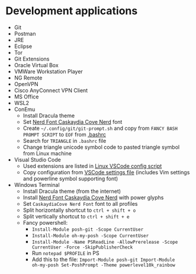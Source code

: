 # Development applications
- Git
- Postman
- JRE
- Eclipse
- Tor
- Git Extensions
- Oracle Virtual Box
- VMWare Workstation Player
- NG Remote
- OpenVPN
- Cisco AnyConnect VPN Client
- MS Office
- WSL2
- ConEmu
  - Install Dracula theme
  - Set [Nerd Font Caskaydia Cove Nerd](https://www.nerdfonts.com/) font
  - Create <code>~/.config/git/git-prompt.sh</code> and copy from <code>FANCY BASH PROMPT SCRIPT</code> to <code>EOF</code> from <a href="https://github.com/LuckyRads/Linux-Configuration/blob/main/configs/.bashrc">.bashrc</a>
  - Search for <code>TRIANGLE</code> in <code>.bashrc</code> file
  - Change triangle unicode symbol code to pasted triangle symbol from Linux machine
- Visual Studio Code
  - Used extensions are listed in <a href="https://github.com/LuckyRads/Linux-Configuration/blob/main/scripts/configure-vscode.sh">Linux VSCode config script</a>
  - Copy configuration from <a href="https://github.com/LuckyRads/Linux-Configuration/blob/main/configs/VSCode_settings.json">VSCode settings file</a> (includes Vim settings and powerline symbol supporting font)
- Windows Terminal
  - Install Dracula theme (from the internet)
  - Install [Nerd Font Caskaydia Cove Nerd](https://www.nerdfonts.com/) with power glyphs
  - Set <code>CaskaydiaCove Nerd Font</code> font to all profiles
  - Split horizontally shortcut to <code>ctrl + shift + o</code>
  - Split vertically shortcut to <code>ctrl + shift + e</code>
  - Fancy powershell:
    - <code>Install-Module posh-git -Scope CurrentUser</code>
    - <code>Install-Module oh-my-posh -Scope CurrentUser</code>
    - <code>Install-Module -Name PSReadLine -AllowPrerelease -Scope CurrentUser -Force -SkipPublisherCheck</code>
    - Run <code>notepad $PROFILE</code> in PS
    - Add this to the file: 
    <code>Import-Module posh-git
    Import-Module oh-my-posh
    Set-PoshPrompt -Theme powerlevel10k_rainbow</code>
